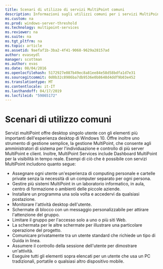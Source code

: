 ```yaml
---
title: Scenari di utilizzo di servizi MultiPoint comuni
description: Informazioni sugli utilizzi comuni per i servizi MultiPoint
ms.custom: na
ms.prod: windows-server-threshold
ms.technology: multipoint-services
ms.reviewer: na
ms.suite: na
ms.tgt_pltfrm: na
ms.topic: article
ms.assetid: 9aefaf1b-3ba2-4f41-9068-9629a28157ad
author: evaseydl
manager: scottman
ms.author: evas
ms.date: 08/04/2016
ms.openlocfilehash: 5172927e087b49ec8a81ee84e58d58bdfa1d7e31
ms.sourcegitcommit: 0d0b32c8986ba7db9536e0b8648d4ddf9b03e452
ms.translationtype: MT
ms.contentlocale: it-IT
ms.lasthandoff: 04/17/2019
ms.locfileid: "59865172"
---
```

# <a name="common-usage-scenarios"></a>Scenari di utilizzo comuni
Servizi multiPoint offre desktop singolo utente con gli elementi più importanti dell'esperienza desktop di Windows 10. Offre inoltre uno strumento di gestione semplice, la gestione MultiPoint, che consente agli amministratori di sistema per l'individuazione e controllo di più server MultiPoint e client. Inoltre, MultiPoint Services include Dashboard MultiPoint per la visibilità in tempo reale. Esempi di ciò che è possibile con servizi MultiPoint includono quanto segue:  
  
- Assegnare ogni utente un'esperienza di computing personale e cartelle private senza la necessità di un computer separato per ogni persona.  
- Gestire più sistemi MultiPoint in un laboratorio informatico, in aula, centro di formazione o ambienti delle piccole aziende.  
- Installare un programma una sola volta e accedervi da qualsiasi postazione.  
- Monitorare l'attività desktop dell'utente.  
- Schermate di blocco con un messaggio personalizzabile per attirare l'attenzione del gruppo.  
- Limitare il gruppo per l'accesso solo a uno o più siti Web.  
- La schermata per le altre schermate per illustrare una particolare operazione del progetto.  
- Comunicare privatamente tra un utente standard che richiede un tipo di Guida in linea.  
- Assumere il controllo della sessione dell'utente per dimostrare un'attività.  
- Eseguire tutti gli elementi sopra elencati per un utente che usa un PC tradizionali, portatile o qualsiasi altro dispositivo mobile. 
